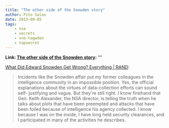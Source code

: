 ```yaml
---
title: "The other side of the Snowden story"
author: Pito Salas
date: 2013-09-05
tags:
    - nsa
    - secrets
    - sno-tagwden
    - topsecret
---
```


**Link: [The other side of the Snowden story](None):** ""

[What Did Edward Snowden Get Wrong? Everything | RAND](<http://m.rand.org/commentary/2013/08/10/LAT.html>):

> Incidents like the Snowden affair put my former colleagues in the
> intelligence community in an impossible position. Yes, the official
> explanations about the virtues of data-collection efforts can sound self-
> justifying and vague. But they're still right. I know firsthand that Gen.
> Keith Alexander, the NSA director, is telling the truth when he talks about
> plots that have been preempted and attacks that have been foiled because of
> intelligence his agency collected. I know because I was on the inside, I
> have long held security clearances, and I participated in many of the
> activities he describes.




